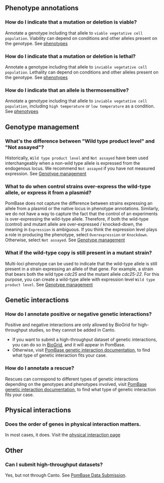 
## Phenotype annotations

### How do I indicate that a mutation or deletion is viable?

Annotate a genotype including that allele to `viable vegetative cell population`. Viability can depend on conditions and other alleles present on the genotype. See [phenotypes](./phenotypes.md)

### How do I indicate that a mutation or deletion is lethal?

Annotate a genotype including that allele to `inviable vegetative cell population`. Lethality can depend on conditions and other alleles present on the genotype. See [phenotypes](./phenotypes.md)

### How do I indicate that an allele is thermosensitive?

Annotate a genotype including that allele to `inviable vegetative cell population`, including `high temperature` or `low temperature` as a condition. See [phenotypes](./phenotypes.md)

## Genotype management

### What's the difference between "Wild type product level" and "Not assayed"?

Historically, `Wild type product level` and `Not assayed` have been used interchangeably when a non-wild type allele is expressed from the endogenous locus. We recommend `Not assayed` if you have not measured expression. See [Genotype management](./genotype_management.md)

### What to do when control strains over-express the wild-type allele, or express it from a plasmid?

PomBase does not capture the difference between strains expressing an allele from a plasmid or the native locus in phenotype annotations.  Similarly, we do not have a way to capture the fact that the control of an experiments is over-expressing the wild-type allele. Therefore, if both the wild-type (control) and mutant allele are over-expressed / knocked-down, the meaning in `Expression` is ambiguous. If you think the expression level plays a role in producing the phenotype, select `Overexpression` or `Knockdown`. Otherwise, select `Not assayed`. See [Genotype management](./genotype_management.md)

### What if the wild-type copy is still present in a mutant strain?

Multi-loci phenotype can be used to indicate that the wild-type allele is still present in a strain expressing an allele of that gene. For example, a strain that bears both the wild type _cdc25_ and the mutant allele _cdc25-22_. For this purpose, you can create a wild-type allele with expression level `Wild type product level`. See [Genotype management](./genotype_management.md)

## Genetic interactions

### How do I annotate positive or negative genetic interactions?

Positive and negative interactions are only allowed by BioGrid for high-throughput studies, so they cannot be added in Canto.
* If you want to submit a high-throughput dataset of genetic interactions, you can do so in [BioGrid](https://wiki.thebiogrid.org/doku.php/contribute), and it will appear in PomBase.
* Otherwise, visit [PomBase genetic interaction documentation](https://www.pombase.org/documentation/genetic-and-physical-interactions), to find what type of genetic interaction fits your case.

### How do I annotate a rescue?

Rescues can correspond to different types of genetic interactions depending on the genotypes and phenotypes involved, visit [PomBase genetic interaction documentation](https://www.pombase.org/documentation/genetic-and-physical-interactions), to find what type of genetic interaction fits your case.

## Physical interactions

### Does the order of genes in physical interaction matters.

In most cases, it does. Visit the [physical interaction page](./physical_interaction.md)

## Other

### Can I submit high-throughput datasets?

Yes, but not through Canto. See [PomBase Data Submission](https://www.pombase.org/submit-data).
